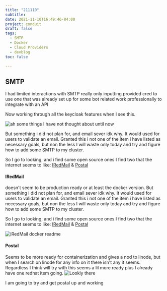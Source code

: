 ```yaml
---
title: "211110"
subtitle: 
date: 2021-11-10T16:49:46-04:00
project: conduit
draft: false
tags:
  - SMTP
  - Docker
  - Cloud Providers
  - devblog  
toc: false

---
```



## SMTP 
I had limited interactions with SMTP really only inputting provided cred to use one that was already set up for some bot related work professionally to integrate with an API 

Now working through all the keycloak features when I see this.

![ah some things I have not thought about until now](https://i.imgur.com/mpZTX5H.png)

But something i did not plan for, and email sever idk why. It would used for users to validate an email. Granted this i not one of the item i have listed as necessary goals, but non the less I will waste only today and try and figure how to add some SMTP to my cluster. 

So I go to looking, and i find some open source ones
I find two that the internet seems to like: [IRedMail](https://github.com/iredmail/dockerized) & [Postal](https://github.com/postalserver/postal)

#### IRedMail 
doesn't seem to be production ready or at least the docker version. 
But something i did not plan for, and email sever idk why. It would used for users to validate an email. Granted this i not one of the item i have listed as necessary goals, but non the less I will waste only today and try and figure how to add some SMTP to my cluster. 

So I go to looking, and i find some open source ones
I find two that the internet seems to like: [IRedMail](https://github.com/iredmail/dockerized) & [Postal](https://github.com/postalserver/postal)

![iRedMail docker readme](https://i.imgur.com/JDT4sb1.png)




#### Postal

Seems to be more ready for containerization and gives a nod to linode, but when I search on linode for any info on it there isn't any it seems. Regardless I think will try with this seems a lil more ready plus I already have one redhat item going. 
![Lookly there](https://i.imgur.com/mgYdH49.png)



I am going to try and get postal up and working